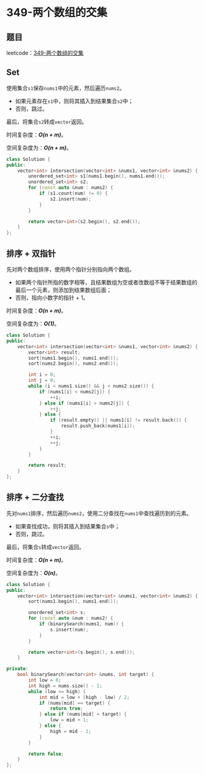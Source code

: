 # 349-两个数组的交集

## 题目

leetcode：[349-两个数组的交集](https://leetcode-cn.com/problems/intersection-of-two-arrays/)

## Set

使用集合`s1`保存`nums1`中的元素，然后遍历`nums2`。

- 如果元素存在`s1`中，则将其插入到结果集合`s2`中；
- 否则，跳过。

最后，将集合`s2`转成`vector`返回。

时间复杂度：***O(n + m)***。

空间复杂度为：***O(n + m)***。

```c++
class Solution {
public:
    vector<int> intersection(vector<int> &nums1, vector<int> &nums2) {
        unordered_set<int> s1(nums1.begin(), nums1.end());
        unordered_set<int> s2;
        for (const auto &num : nums2) {
            if (s1.count(num) != 0) {
                s2.insert(num);
            }
        }

        return vector<int>(s2.begin(), s2.end());
    }
};
```

## 排序 + 双指针

先对两个数组排序，使用两个指针分别指向两个数组。

- 如果两个指针所指的数字相等，且结果数组为空或者改数组不等于结果数组的最后一个元素，则添加到结果数组后面；
- 否则，指向小数字的指针 + 1。

时间复杂度：***O(n + m)***。

空间复杂度为：***O(1)***。

```c++
class Solution {
public:
    vector<int> intersection(vector<int> &nums1, vector<int> &nums2) {
        vector<int> result;
        sort(nums1.begin(), nums1.end());
        sort(nums2.begin(), nums2.end());

        int i = 0;
        int j = 0;
        while (i < nums1.size() && j < nums2.size()) {
            if (nums1[i] < nums2[j]) {
                ++i;
            } else if (nums1[i] > nums2[j]) {
                ++j;
            } else {
                if (result.empty() || nums1[i] != result.back()) {
                    result.push_back(nums1[i]);
                }
                ++i;
                ++j;
            }
        }

        return result;
    }
};
```

## 排序 + 二分查找

先对`nums1`排序，然后遍历`nums2`，使用二分查找在`nums1`中查找遍历到的元素。

- 如果查找成功，则将其插入到结果集合`s`中；
- 否则，跳过。

最后，将集合`s`转成`vector`返回。

时间复杂度：***O(n + m)***。

空间复杂度为：***O(n)***。

```c++
class Solution {
public:
    vector<int> intersection(vector<int> &nums1, vector<int> &nums2) {
        sort(nums1.begin(), nums1.end());

        unordered_set<int> s;
        for (const auto &num : nums2) {
            if (binarySearch(nums1, num)) {
                s.insert(num);
            }
        }

        return vector<int>(s.begin(), s.end());
    }

private:
    bool binarySearch(vector<int> &nums, int target) {
        int low = 0;
        int high = nums.size() - 1;
        while (low <= high) {
            int mid = low + (high - low) / 2;
            if (nums[mid] == target) {
                return true;
            } else if (nums[mid] < target) {
                low = mid + 1;
            } else {
                high = mid - 1;
            }
        }

        return false;
    }
};
```

